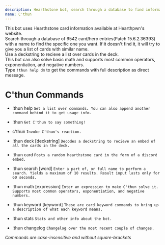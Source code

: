 ```yaml
---
description: Hearthstone bot, search through a database to find information about the cards.
name: C'thun
---
```


This bot uses Hearthstone card information available at Hearthpwn's website. \
Search through a database of 6542 card/hero entries(Patch 15.6.2.36393) with a name to find the specific one you want. 
If it doesn't find it, it will try to give you a list of cards with similar name.\
Use a deckstring to recieve a list over cards in the deck.\
This bot can also solve basic math and supports most common operators, exponentiation, and negative numbers.\
Type `!thun help dm` to get the commands with full description as direct message.


# C'thun Commands
- !thun help
```Get a list over commands. You can also append another command behind it to get usage info.```

- !thun 
```Get C'thun to say something!```

- c'thun
```Invoke C'thun's reaction.```

- !thun deck [deckstring]
```Decodes a deckstring to recieve an embed of all the cards in the deck.```

- !thun card 
```Posts a random hearthstone card in the form of a discord embed.```

- !thun search [word] 
```Enter a part of, or full name to perform a search. Yields a maximum of 10 results. Result input lasts only for 60 seconds.``` 

- !thun math [expression]
```Enter an expression to make C'thun solve it. Supports most common operators, exponentiation, and negative numbers.```

- !thun keyword [keyword]
```These are card keyword commands to bring up a description of what each keyword means.```

- !thun stats
```Stats and other info about the bot.```

- !thun changelog
```Changelog over the most recent couple of changes.```

*Commands are case-insensitive and without square-brackets*
